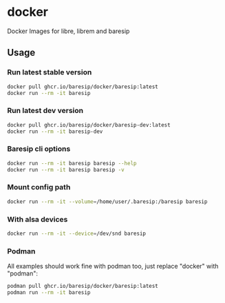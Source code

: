 # docker

Docker Images for libre, librem and baresip

## Usage 

### Run latest stable version
```bash
docker pull ghcr.io/baresip/docker/baresip:latest
docker run --rm -it baresip
```

### Run latest dev version
```bash
docker pull ghcr.io/baresip/docker/baresip-dev:latest
docker run --rm -it baresip-dev
```

### Baresip cli options
```bash
docker run --rm -it baresip baresip --help
docker run --rm -it baresip baresip -v
```

### Mount config path
```bash
docker run --rm -it --volume=/home/user/.baresip:/baresip baresip
```

### With alsa devices

```bash
docker run --rm -it --device=/dev/snd baresip
```

### Podman

All examples should work fine with podman too, just replace "docker" with
"podman":

```bash
podman pull ghcr.io/baresip/docker/baresip:latest
podman run --rm -it baresip
```

